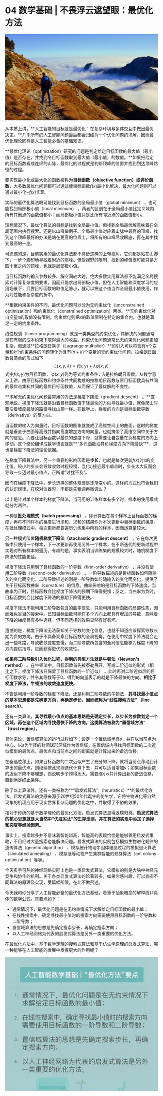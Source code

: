 # 04 数学基础 | 不畏浮云遮望眼：最优化方法

<img src="image-20210805175636053.png" alt="image-20210805175636053" style="zoom:67%;" />

从本质上讲，**人工智能的目标就是最优化：在复杂环境与多体交互中做出最优决策。**几乎所有的人工智能问题最后都会归结为一个优化问题的求解，因而最优化理论同样是人工智能必备的基础知识。

**最优化理论（optimization）研究的问题是判定给定目标函数的最大值（最小值）是否存在，并找到令目标函数取到最大值（最小值）的数值。**如果把给定的目标函数看成连绵的山脉，最优化的过程就是判断顶峰的位置并找到到达顶峰路径的过程。

要实现最小化或最大化的函数被称为**目标函数（objective function）或评价函数**，大多数最优化问题都可以通过使目标函数$f(x)$最小化解决，最大化问题则可以通过最小化$-f(x)$实现。

实际的最优化算法既可能找到目标函数的全局最小值（global minimum） ，也可能找到局部极小值（local minimum） ，两者的区别在于全局最小值比定义域内所有其他点的函数值都小；而局部极小值只是比所有邻近点的函数值都小。

理想情况下，最优化算法的目标是找到全局最小值。但找到全局最优解意味着在全局范围内执行搜索。还是以山峰做例子。全局最小值对应着山脉中最高的顶峰，找到这个顶峰最好的办法是站在更高的位置上，将所有的山峰尽收眼底，再在其中找到最高的一座。

可遗憾的是，目前实用的最优化算法都不具备这样的上帝视角。它们都是站在山脚下，一步个脚印地寻找着附近的高峰。但受视野的限制，找到的峰值很可能只是方圆十里之内的顶峰，也就是局部极小值。

当目标函数的输入参数较多、解空间较大时，绝大多数实用算法都不能满足全局搜索对计算复杂度的要求，因而只能求出局部极小值。但在人工智能和深度学习的应用场景下，只要目标函数的取值足够小，就可以把这个值当作全局最小值使用，作为对性能和复杂度的折中。

**根据约束条件的不同，最优化问题可以分为无约束优化（unconstrained optimization）和约束优化（constrained optimization）两类。**无约束优化对自变量$x$的取值没有限制，约束优化则把$x$的取值限制在特定的集合内，也就是满足一定的约束条件。

线性规划（linear programming）就是一类典型的约束优化，其解决的问题通常是在有限的成本约束下取得最大的收益。约束优化问题通常比无约束优化问题更加复杂，但通过**拉格朗日乘子（Lagrange multiplier）**的引入可以将含有$n$​个变量和$k$​个约束条件的问题转化为含有$(n+k)$​个变量的无约束优化问题。拉格朗日函数最简单的形式如下
$$
L(x,y,\lambda)=f(x,y)+\lambda\varphi(x,y)
$$
式中$f(x,y)$为目标函数， $\varphi(x,y)$​则为等式约束条件，$\lambda$​是拉格朗日乘数。从数学意义上讲，由原目标函数和约束条件共同构成的拉格朗日函数与原目标函数具有共同的最优点集和共同的最优目标函数值，从而保证了最优解的不变性。

**求解无约束优化问题最常用的方法是梯度下降法（gradient descent） 。**直观地说，梯度下降法就是沿着目标函数值下降最快的方向寻找最小值，就像爬山时要沿着坡度最陡的路径寻找山顶一样。在数学上，梯度的方向是目标函数导数（derivative）的反方向。

当函数的输入为向量时，目标函数的图象就变成了高维空间上的曲面，这时的梯度就是垂直于曲面等高线并指向高度增加方向的向量，也就携带了高维空间中关于方向的信息。而要让目标函数以最快的速度下降，就需要让自变量在负梯度的方向上移动。这个结论翻译成数学语言就是**“多元函数沿其负梯度方向下降最快”**，这也是梯度下降法的理论依据。

在梯度下降算法中，另一个重要的影响因素是**步长**，也就是每次更新$f(x)$时$x$的变化值。较小的步长会导致收敛过程较慢，当$f(x)$​接近最小值点时，步长太大反而会导致一步迈过最小值点，正所谓“过犹不及”。

因而在梯度下降法中，步长选择的整体规律是逐渐变小的。这样的方式也符合我们的认识规律。在校对仪器时，不都是先粗调再微调么？

以上是针对单个样本的梯度下降法，当可用的训练样本有多个时，样本的使用模式就分为两种。

一种是**批处理模式（batch processing）** ，即计算出在每个样本上目标函数的梯度，再将不同样本的梯度进行求和，求和的结果作为本次更新中目标函数的梯度。在批处理模式中，每次更新都要遍历训练集中所有的样本，因而运算量较大。

另一种模式叫做**随机梯度下降法（stochastic gradient descent）** ，它在每次更新中只使用一个样本，下一次更新再使用另外一个样本，在不断迭代的更新过程中实现对所有样本的遍历。有趣的是，事实表明当训练集的规模较大时，随机梯度下降法的性能更佳。

梯度下降法只用到了目标函数的一阶导数（first-order derivative） ，并没有使用二阶导数（second-order derivative） 。一阶导数描述的是目标函数如何随输入的变化而变化，二阶导数描述的则是一阶导数如何随输入的变化而变化，提供了关于目标函数曲率（curvature）的信息。曲率影响的是目标函数的下降速度。当曲率为正时，目标函数会比梯度下降法的预期下降得更慢；反之，当曲率为负时，目标函数则会比梯度下降法的预期下降得更快。

梯度下降法不能利用二阶导数包含的曲率信息，只能利用目标函数的局部性质，因而难免盲目的搜索中。已知目标函数可能在多个方向上都具有增加的导数，意味着下降的梯度具有多种选择。但不同选择的效果显然有好有坏。

遗憾的是，梯度下降法无法获知关于导数的变化信息，也就不知道应该探索导数长期为负的方向。由于不具备观察目标函数的全局视角，在使用中梯度下降法就会走出一些弯路，导致收敛速度变慢。而二阶导数所包含的全局信息能够为梯度下降的方向提供指导，进而获得更优的收敛性。

**如果将二阶导数引入优化过程，得到的典型方法就是牛顿法（Newton's method）** 。在牛顿法中，目标函数首先被泰勒展开，写成二阶近似的形式（相比之下，梯度下降法只保留了目标函数的一阶近似） 。此时再对二阶近似后的目标函数求导，并令其导数等于0，得到的向量表示的就是下降最快的方向。**相比于梯度下降法，牛顿法的收敛速度更快**。

不管是利用一阶导数的梯度下降法，还是利用二阶导数的牛顿法，**其寻找最小值点的基本思想都是先确定方向，再确定步长，因而统称为“线性搜索方法” （line search）**。

还有一类算法，**其寻找最小值点的基本思路是先确定步长，以步长为参数划定一个区域，再在这个区域内寻找最快下降的方向。这类算法被称为“置信域方法” （trust region）。**

具体来说，置信域算法的运行过程如下：设定一个置信域半径$s$​，并在以当前点为中心、以$s$​为半径的封闭球形区域作为置信域，在置信域内寻找目标函数的二次近似模型的最优点，最优点和当前点之间的距离就是计算出来的备选位移。

在备选位移上，如果目标函数的二次近似产生了充分的下降，就将当前点移动到计算出的最优点，则继续按此规则迭代计算下去，并可以适当增加$s$；如果目标函数的近似下降不够理想，则说明步子跨得太大，需要缩小$s$并计算出新的备选位移，直到满足终止条件。

除了以上算法外，还有一类被称为**“启发式算法” （heuristics）**的最优化方法。启发式算法的灵感来源于20世纪50年代诞生的仿生学，它将生物进化等自然现象的机理应用于现实世界复杂问题的优化之中，并取得了不俗的效果。

相对于传统的基于数学理论的最优化方法，启发式算法显得返璞归真。**启发式算法的核心思想就是大自然中“优胜劣汰”的生存法则，并在算法的实现中添加了选择和突变等经验因素。**

事实上，搜索越多并不意味着智能越高，智能高的表现恰恰是能够善用启发式策略，不用经过大量搜索也能解决问题。启发式算法的实例包括模拟生物进化规律的遗传算法（genetic algorithm） 、模拟统计物理中固体结晶过程的模拟退火算法（simulated annealing） 、模拟低等动物产生集群智能的蚁群算法（ant colony optimization）等等。

今天炙手可热的神经网络实际上也是一类启发式算法，它模拟的则是大脑中神经元竞争和协作的机制。关于各类启发式算法的论著较多，如果你感兴趣，可以查阅不同算法的原理及实现，受篇幅所限，在此不做赘述。

今天我和你分享了人工智能必备的最优化方法基础，着重于抽象概念的解释而非具体的数学公式，其要点如下：

- 通常情况下，最优化问题是在无约束情况下求解给定目标函数的最小值；
- 在线性搜索中，确定寻找最小值时的搜索方向需要使用目标函数的一阶导数和二阶导数；
- 置信域算法的思想是先确定搜索步长，再确定搜索方向；
- 以人工神经网络为代表的启发式算法是另外一类重要的优化方法。

在最优化方法中，基于数学定理的搜索式算法和基于仿生学原理的启发式算法，哪一种能够在人工智能的发展中发挥更大的作用呢？

<img src="image-20210805182635829.png" alt="image-20210805182635829" style="zoom:67%;" />

